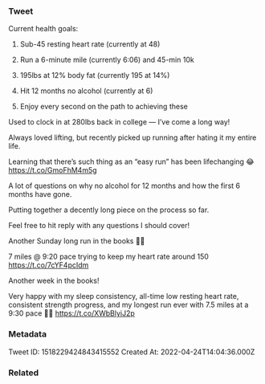 ### Tweet
Current health goals: 

1. Sub-45 resting heart rate (currently at 48)

2. Run a 6-minute mile (currently 6:06) and 45-min 10k

3. 195lbs at 12% body fat (currently 195 at 14%)
 
4. Hit 12 months no alcohol (currently at 6) 

5. Enjoy every second on the path to achieving these

Used to clock in at 280lbs back in college — I’ve come a long way!

Always loved lifting, but recently picked up running after hating it my entire life. 

Learning that there’s such thing as an “easy run” has been lifechanging 😂 https://t.co/GmoFhM4m5g

A lot of questions on why no alcohol for 12 months and how the first 6 months have gone. 

Putting together a decently long piece on the process so far. 

Feel free to hit reply with any questions I should cover!

Another Sunday long run in the books 🏃‍♂️

7 miles @ 9:20 pace trying to keep my heart rate around 150 https://t.co/7cYF4pcIdm

Another week in the books! 

Very happy with my sleep consistency, all-time low resting heart rate, consistent strength progress, and my longest run ever with 7.5 miles at a 9:30 pace 💯💯 https://t.co/XWbBlyiJ2p

### Metadata
Tweet ID: 1518229424843415552
Created At: 2022-04-24T14:04:36.000Z

### Related

